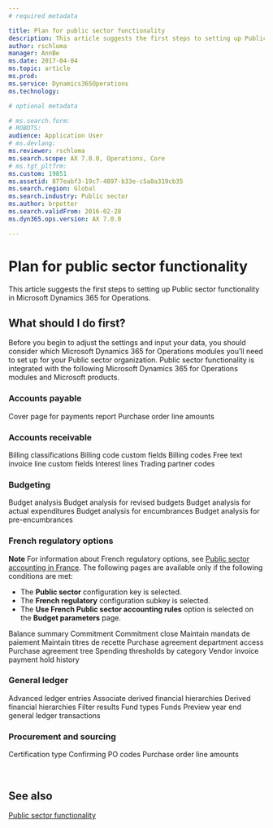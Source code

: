 ```yaml
---
# required metadata

title: Plan for public sector functionality
description: This article suggests the first steps to setting up Public sector functionality in Microsoft Dynamics 365 for Operations.
author: rschloma
manager: AnnBe
ms.date: 2017-04-04
ms.topic: article
ms.prod: 
ms.service: Dynamics365Operations
ms.technology: 

# optional metadata

# ms.search.form: 
# ROBOTS: 
audience: Application User
# ms.devlang: 
ms.reviewer: rschloma
ms.search.scope: AX 7.0.0, Operations, Core
# ms.tgt_pltfrm: 
ms.custom: 19851
ms.assetid: 877eabf3-19c7-4897-b33e-c5a8a319cb35
ms.search.region: Global
ms.search.industry: Public sector
ms.author: brpotter
ms.search.validFrom: 2016-02-28
ms.dyn365.ops.version: AX 7.0.0

---
```


# Plan for public sector functionality

This article suggests the first steps to setting up Public sector functionality in Microsoft Dynamics 365 for Operations.

What should I do first?
-----------------------

Before you begin to adjust the settings and input your data, you should consider which Microsoft Dynamics 365 for Operations modules you’ll need to set up for your Public sector organization. Public sector functionality is integrated with the following Microsoft Dynamics 365 for Operations modules and Microsoft products.

### Accounts payable

Cover page for payments report Purchase order line amounts

### Accounts receivable

Billing classifications Billing code custom fields Billing codes Free text invoice line custom fields Interest lines Trading partner codes

### Budgeting

Budget analysis Budget analysis for revised budgets Budget analysis for actual expenditures Budget analysis for encumbrances Budget analysis for pre-encumbrances

### French regulatory options

**Note** For information about French regulatory options, see [Public sector accounting in France](/localizations/emea-fra-public-sector-accounting.md). The following pages are available only if the following conditions are met:

-   The **Public sector** configuration key is selected.
-   The **French regulatory** configuration subkey is selected.
-   The **Use French Public sector accounting rules** option is selected on the **Budget parameters** page.

Balance summary Commitment Commitment close Maintain mandats de paiement Maintain titres de recette Purchase agreement department access Purchase agreement tree Spending thresholds by category Vendor invoice payment hold history

### General ledger

Advanced ledger entries Associate derived financial hierarchies Derived financial hierarchies Filter results Fund types Funds Preview year end general ledger transactions

### Procurement and sourcing

Certification type Confirming PO codes Purchase order line amounts

 

See also
--------

[Public sector functionality](public-sector-functionality.md)

